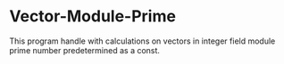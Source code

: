 # Vector-Module-Prime
This program handle with calculations on vectors in integer field module prime number predetermined as a const.
